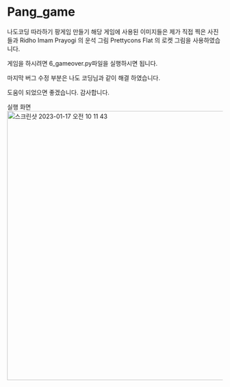 # Pang_game
나도코딩 따라하기 팡게임 만들기
해당 게임에 사용된 이미지들은 제가 직접 찍은 사진들과 
Ridho Imam Prayogi 의 운석 그림
Prettycons Flat 의 로켓 그림을 사용하였습니다.

게임을 하시려면 
6_gameover.py파일을 실행하시면 됩니다.

마지막 버그 수정 부분은 나도 코딩님과 같이 해결 하였습니다.

도움이 되었으면 좋겠습니다. 감사합니다.


실행 화면
<img width="630" alt="스크린샷 2023-01-17 오전 10 11 43" src="https://user-images.githubusercontent.com/70461240/212790045-c9e7eaed-d0db-4a00-a22f-f3b4404e6dfa.png">
